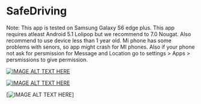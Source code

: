 # SafeDriving

Note: This app is tested on Samsung Galaxy S6 edge plus.
This app requires atleast Android 5.1 Lolipop but we recommend to 7.0 Nougat.
Also recommend to use device less than 1 year old.
Mi phone has some problems with senors, so app might crash for MI phones.
Also if your phone not ask for persmission for Message and Location 
go to settings > Apps > persmissions to give permission.


[![IMAGE ALT TEXT HERE](https://github.com/thakkarj/SafeDrive/blob/master/Screenshots/Screen%20Shot%202017-10-09%20at%203.42.26%20am.png)](https://youtu.be/w6hoLfU3DRM)

[![IMAGE ALT TEXT HERE](https://github.com/thakkarj/SafeDrive/blob/master/Screenshots/Screenshot_20171008-200949.png)](https://youtu.be/w6hoLfU3DRM)

[![IMAGE ALT TEXT HERE](https://github.com/thakkarj/SafeDrive/blob/master/Screenshots/Screenshot_20171008-200955.png)]


